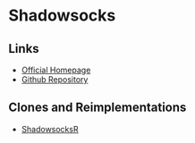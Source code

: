 # Shadowsocks

## Links

- [Official Homepage](https://shadowsocks.org)
- [Github Repository](https://github.com/shadowsocks)

## Clones and Reimplementations

- [ShadowsocksR](https://github.com/shadowsocksrr)
